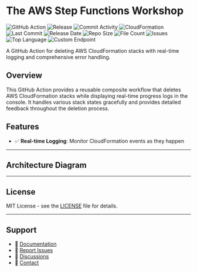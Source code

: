 # The AWS Step Functions Workshop

![GitHub Action](https://img.shields.io/badge/GitHub-Action-blue?logo=github)&nbsp;![Release](https://github.com/subhamay-bhattacharyya/1311-step-function-cft/actions/workflows/release.yaml/badge.svg)&nbsp;![Commit Activity](https://img.shields.io/github/commit-activity/t/subhamay-bhattacharyya/1311-step-function-cft)&nbsp;![CloudFormation](https://img.shields.io/badge/AWS-CloudFormation-orange?logo=amazonaws)&nbsp;![Last Commit](https://img.shields.io/github/last-commit/subhamay-bhattacharyya/1311-step-function-cft)&nbsp;![Release Date](https://img.shields.io/github/release-date/subhamay-bhattacharyya/1311-step-function-cft)&nbsp;![Repo Size](https://img.shields.io/github/repo-size/subhamay-bhattacharyya/1311-step-function-cft)&nbsp;![File Count](https://img.shields.io/github/directory-file-count/subhamay-bhattacharyya/1311-step-function-cft)&nbsp;![Issues](https://img.shields.io/github/issues/subhamay-bhattacharyya/1311-step-function-cft)&nbsp;![Top Language](https://img.shields.io/github/languages/top/subhamay-bhattacharyya/1311-step-function-cft)&nbsp;![Custom Endpoint](https://img.shields.io/endpoint?url=https://gist.githubusercontent.com/bsubhamay/a6065bafc98c28b52d213ddf5e9a5dc5/raw/1311-step-function-cft.json?)


A GitHub Action for deleting AWS CloudFormation stacks with real-time logging and comprehensive error handling.

## Overview

This GitHub Action provides a reusable composite workflow that deletes AWS CloudFormation stacks while displaying real-time progress logs in the console. It handles various stack states gracefully and provides detailed feedback throughout the deletion process.

## Features

- ✅ **Real-time Logging**: Monitor CloudFormation events as they happen

---

## Architecture Diagram


---

## License

MIT License - see the [LICENSE](LICENSE) file for details.

---

## Support

- 📖 [Documentation](https://github.com/subhamay-bhattacharyya/1311-step-function-cft/wiki)
- 🐛 [Report Issues](https://github.com/subhamay-bhattacharyya/1311-step-function-cft/issues)
- 💬 [Discussions](https://github.com/subhamay-bhattacharyya/1311-step-function-cft/discussions)
- 📧 [Contact](mailto:support@subhamay.aws@gmail.com)